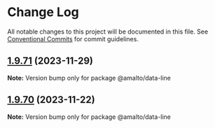 # Change Log

All notable changes to this project will be documented in this file.
See [Conventional Commits](https://conventionalcommits.org) for commit guidelines.

## [1.9.71](https://github.com/amalto/platform6-ui-components/compare/@amalto/data-line@1.9.70...@amalto/data-line@1.9.71) (2023-11-29)

**Note:** Version bump only for package @amalto/data-line

## [1.9.70](https://github.com/amalto/platform6-ui-components/compare/@amalto/data-line@1.9.69...@amalto/data-line@1.9.70) (2023-11-22)

**Note:** Version bump only for package @amalto/data-line
